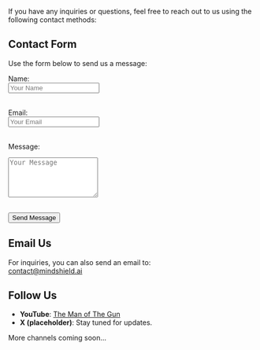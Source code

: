 

If you have any inquiries or questions, feel free to reach out to us using the following contact methods:

## Contact Form

Use the form below to send us a message:

<form action="https://formspree.io/f/mblrbnrb" method="POST">
  <label for="name">Name:</label><br>
  <input type="text" id="name" name="name" placeholder="Your Name"><br><br>

  <label for="email">Email:</label><br>
  <input type="email" id="email" name="_replyto" placeholder="Your Email"><br><br>

  <label for="message">Message:</label><br>
  <textarea id="message" name="message" rows="5" placeholder="Your Message"></textarea><br><br>

  <button type="submit">Send Message</button>
</form>

## Email Us

For inquiries, you can also send an email to:  
[contact@mindshield.ai](mailto:d.ghiathi@mindshield.ai)  

## Follow Us

- **YouTube**: [The Man of The Gun](https://www.youtube.com/@TheManofTheGun)
- **X (placeholder)**: Stay tuned for updates.

More channels coming soon...
